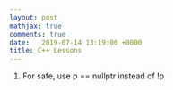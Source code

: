 ```yaml
---
layout: post
mathjax: true
comments: true
date:   2019-07-14 13:19:00 +0000
title: C++ Lessons
---
```


1. For safe, use p == nullptr instead of !p
